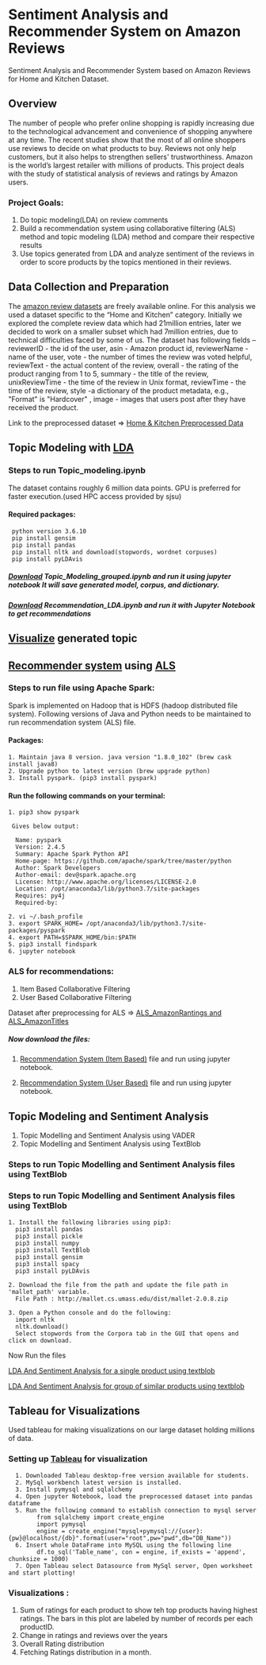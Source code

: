 # Sentiment Analysis and Recommender System on Amazon Reviews

Sentiment Analysis and Recommender System based on Amazon Reviews for Home and Kitchen Dataset.

## Overview
The number of people who prefer online shopping is rapidly increasing due to the technological advancement and convenience of shopping anywhere at any time. The recent studies show that the most of all online shoppers use reviews to decide on what products to buy. Reviews not only help customers, but it also helps to strengthen sellers' trustworthiness. Amazon is the world’s largest retailer with millions of products. This project deals with the study of statistical analysis of reviews and ratings by Amazon users.

   ### Project Goals:
   1. Do topic modeling(LDA) on review comments
   2. Build a recommendation system using collaborative filtering (ALS) method and topic modeling (LDA) method and compare their respective results
   3. Use topics generated from LDA and analyze sentiment of the reviews in order to score products by the topics mentioned in their reviews.

## Data Collection and Preparation

The [amazon review datasets](https://nijianmo.github.io/amazon/index.html) are freely available online. For this analysis we used a dataset specific to the “Home and Kitchen” category. Initially we explored the complete review data which had 21million entries, later we decided to work on a smaller subset which had 7million entries, due to technical difficulties faced by some of us.
The dataset has following fields – reviewerID - the id of the user, asin - Amazon product id, reviewerName - name of the user, vote - the number of times the review was voted helpful, reviewText - the actual content of the review, overall - the rating of the product ranging from 1 to 5, summary - the title of the review, unixReviewTime - the time of the review in Unix format, reviewTime - the time of the review, style -a dictionary of the product metadata, e.g., "Format" is "Hardcover" , image - images that users post after they have received the product.

Link to the preprocessed dataset => [Home & Kitchen Preprocessed Data](https://drive.google.com/drive/folders/1YIFgIOtMTuOEHUJEJfFV_mLE8lwz8unC?usp=sharing)

## Topic Modeling with [LDA](https://en.wikipedia.org/wiki/Latent_Dirichlet_allocation)

### Steps to run Topic_modeling.ipynb
The dataset contains roughly 6 million data points. GPU is preferred for faster execution.(used HPC access provided by sjsu)
#### Required packages:
     python version 3.6.10
     pip install gensim
     pip install pandas
     pip install nltk and download(stopwords, wordnet corpuses)
     pip install pyLDAvis
##### [Download](https://github.com/Thaslim/Amazon_Review_Analysis/blob/master/LDA%20-%20Recommender/Topic_Modeling_grouped.ipynb) Topic_Modeling_grouped.ipynb and run it using jupyter notebook It will save generated model, corpus, and dictionary.
##### [Download](https://github.com/Thaslim/Amazon_Review_Analysis/blob/master/LDA%20-%20Recommender/Recommendation_LDA.ipynb) Recommendation_LDA.ipynb and run it with Jupyter Notebook to get recommendations
## [Visualize](https://thaslim.github.io/Amazon_Review_Analysis/)  generated topic

## [Recommender system](https://en.wikipedia.org/wiki/Recommender_system) using [ALS](https://spark.apache.org/docs/latest/mllib-collaborative-filtering.html)

### Steps to run file using Apache Spark:
Spark is implemented on Hadoop that is HDFS (hadoop distributed file system). Following versions of Java and Python needs to  be maintained to run recommendation system (ALS) file.
#### Packages:
    1. Maintain java 8 version. java version "1.8.0_102" (brew cask install java8)
    2. Upgrade python to latest version (brew upgrade python)
    3. Install pyspark. (pip3 install pyspark)
   
#### Run the following commands on your terminal:
    1. pip3 show pyspark
   
     Gives below output:

      Name: pyspark
      Version: 2.4.5
      Summary: Apache Spark Python API
      Home-page: https://github.com/apache/spark/tree/master/python
      Author: Spark Developers
      Author-email: dev@spark.apache.org
      License: http://www.apache.org/licenses/LICENSE-2.0
      Location: /opt/anaconda3/lib/python3.7/site-packages
      Requires: py4j
      Required-by: 

    2. vi ~/.bash_profile
    3. export SPARK_HOME= /opt/anaconda3/lib/python3.7/site-packages/pyspark
    4. export PATH=$SPARK_HOME/bin:$PATH
    5. pip3 install findspark
    6. jupyter notebook

### ALS for recommendations:
   1. Item Based Collaborative Filtering
   2. User Based Collaborative Filtering

Dataset after preprocessing for ALS => [ALS_AmazonRantings and ALS_AmazonTitles](https://drive.google.com/drive/folders/1YIFgIOtMTuOEHUJEJfFV_mLE8lwz8unC?usp=sharing)

##### Now download the files:

   1. [Recommendation System (Item Based)](https://github.com/Thaslim/Amazon_Review_Analysis/blob/master/ALS%20Recommendation%20System/Step3_ALS%20Collaborative%20Filtering%20(User%20Based).ipynb) file and run using jupyter notebook.

   2. [Recommendation System (User Based)](https://github.com/Thaslim/Amazon_Review_Analysis/blob/master/ALS%20Recommendation%20System/Step4_ALS%20Collaborative%20Filtering%20(Item%20Based).ipynb) file and run using jupyter notebook.

## Topic Modeling and Sentiment Analysis
1. Topic Modelling and Sentiment Analysis using VADER
2. Topic Modelling and Sentiment Analysis using TextBlob

### Steps to run Topic Modelling and Sentiment Analysis files using TextBlob

### Steps to run Topic Modelling and Sentiment Analysis files using TextBlob
    1. Install the following libraries using pip3: 
      pip3 install pandas
      pip3 install pickle
      pip3 install numpy
      pip3 install TextBlob
      pip3 install gensim
      pip3 install spacy
      pip3 install pyLDAvis

    2. Download the file from the path and update the file path in 'mallet_path' variable. 
      File Path : http://mallet.cs.umass.edu/dist/mallet-2.0.8.zip

    3. Open a Python console and do the following: 
      import nltk
      nltk.download()
      Select stopwords from the Corpora tab in the GUI that opens and click on download. 

Now Run the files

[LDA And Sentiment Analysis for a single product using textblob](https://github.com/Thaslim/Amazon_Review_Analysis/blob/master/Topic%20Modelling%20and%20Sentiment%20Analysis/Sentiment%20Analysis%20TextBlob/LDA_Sentiment_Single_Product_B00FLYWNYQ_Cooker.ipynb)
   
[LDA And Sentiment Analysis for group of similar products using textblob](https://github.com/Thaslim/Amazon_Review_Analysis/blob/master/Topic%20Modelling%20and%20Sentiment%20Analysis/Sentiment%20Analysis%20TextBlob/LDA_Sentiment_Single_Product_B00FLYWNYQ_Cooker.ipynb)


## Tableau for Visualizations
Used tableau for making visualizations on our large dataset holding millions of data.

### Setting up [Tableau](https://www.tableau.com/academic/students/) for visualization
      1. Downloaded Tableau desktop-free version available for students.
      2. MySql workbench latest version is installed. 
      3. Install pymysql and sqlalchemy
      4. Open jupyter Notebook, load the preprocessed dataset into pandas dataframe
      5. Run the following command to establish connection to mysql server
            from sqlalchemy import create_engine
            import pymysql
            engine = create_engine("mysql+pymysql://{user}:{pw}@localhost/{db}".format(user="root",pw="pwd",db="DB_Name"))
      6. Insert whole DataFrame into MySQL using the following line
            df.to_sql('Table_name', con = engine, if_exists = 'append', chunksize = 1000)
      7. Open Tableau select Datasource from MySql server, Open worksheet and start plotting!
 
### Visualizations : 
1. Sum of ratings for each product to show teh top products having highest ratings. The bars in this plot are labeled by number of records per each productID.
2. Change in ratings and reviews over the years
3. Overall Rating distribution
4. Fetching Ratings distribution in a month.

